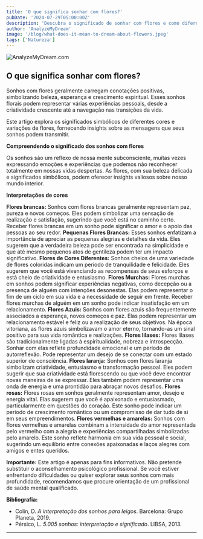 ```yaml
---
title: 'O que significa sonhar com flores?'
pubDate: '2024-07-29T05:00:00Z'
description: 'Descubra o significado de sonhar com flores e como diferentes tipos de flores podem refletir aspectos importantes da sua vida e emoções.'
author: 'AnalyzeMyDream'
image: '/blog/what-does-it-mean-to-dream-about-flowers.jpeg'
tags: ['Natureza']
---
```


![AnalyzeMyDream.com](/blog/what-does-it-mean-to-dream-about-flowers.jpeg)

## O que significa sonhar com flores?

Sonhos com flores geralmente carregam conotações positivas, simbolizando beleza, esperança e crescimento espiritual. Esses sonhos florais podem representar várias experiências pessoais, desde a criatividade crescente até a navegação nas transições da vida.

Este artigo explora os significados simbólicos de diferentes cores e variações de flores, fornecendo insights sobre as mensagens que seus sonhos podem transmitir.

**Compreendendo o significado dos sonhos com flores**

Os sonhos são um reflexo de nossa mente subconsciente, muitas vezes expressando emoções e experiências que podemos não reconhecer totalmente em nossas vidas despertas. As flores, com sua beleza delicada e significados simbólicos, podem oferecer insights valiosos sobre nosso mundo interior.

**Interpretações de cores**

**Flores brancas:** Sonhos com flores brancas geralmente representam paz, pureza e novos começos. Eles podem simbolizar uma sensação de realização e satisfação, sugerindo que você está no caminho certo. Receber flores brancas em um sonho pode significar o amor e o apoio das pessoas ao seu redor.
**Pequenas Flores Brancas:** Esses sonhos enfatizam a importância de apreciar as pequenas alegrias e detalhes da vida. Eles sugerem que a verdadeira beleza pode ser encontrada na simplicidade e que até mesmo pequenos atos de gentileza podem ter um impacto significativo.
**Flores de Cores Diferentes:** Sonhos cheios de uma variedade de flores coloridas indicam um período de tranquilidade e felicidade. Eles sugerem que você está vivenciando as recompensas de seus esforços e está cheio de criatividade e entusiasmo. 
**Flores Murchas:** Flores murchas em sonhos podem significar experiências negativas, como decepção ou a presença de alguém com intenções desonestas. Elas podem representar o fim de um ciclo em sua vida e a necessidade de seguir em frente. Receber flores murchas de alguém em um sonho pode indicar insatisfação em um relacionamento.
**Flores Azuis:** Sonhos com flores azuis são frequentemente associados a esperança, novos começos e paz. Elas podem representar um relacionamento estável e feliz ou a realização de seus objetivos. Na época vitoriana, as flores azuis simbolizavam o amor eterno, tornando-as um sinal positivo para sua vida romântica e realizações.
**Flores lilases:** Flores lilases são tradicionalmente ligadas à espiritualidade, nobreza e introspecção. Sonhar com elas reflete profundidade emocional e um período de autorreflexão. Pode representar um desejo de se conectar com um estado superior de consciência.
**Flores laranja:** Sonhos com flores laranja simbolizam criatividade, entusiasmo e transformação pessoal. Eles podem sugerir que sua criatividade está florescendo ou que você deve encontrar novas maneiras de se expressar. Eles também podem representar uma onda de energia e uma prontidão para abraçar novos desafios.
**Flores rosas:** Flores rosas em sonhos geralmente representam amor, desejo e energia vital. Elas sugerem que você é apaixonado e entusiasmado, particularmente em questões do coração. Este sonho pode indicar um período de crescimento romântico ou um compromisso de dar tudo de si em seus empreendimentos. 
**Flores vermelhas e amarelas:** Sonhos com flores vermelhas e amarelas combinam a intensidade do amor representada pelo vermelho com a alegria e experiências compartilhadas simbolizadas pelo amarelo. Este sonho reflete harmonia em sua vida pessoal e social, sugerindo um equilíbrio entre conexões apaixonadas e laços alegres com amigos e entes queridos.

**Importante:** Este artigo é apenas para fins informativos. Não pretende substituir o aconselhamento psicológico profissional. Se você estiver enfrentando dificuldades ou quiser explorar seus sonhos com mais profundidade, recomendamos que procure orientação de um profissional de saúde mental qualificado.

**Bibliografia:**

* Colin, D. *A interpretação dos sonhos para leigos*. Barcelona: Grupo Planeta, 2019. 
* Pérsico, L. *5.005 sonhos: interpretação e significado*. LIBSA, 2013.

---